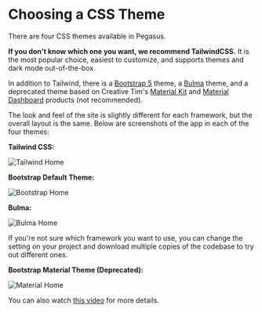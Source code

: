 Choosing a CSS Theme
====================

There are four CSS themes available in Pegasus.

**If you don't know which one you want, we recommend TailwindCSS.**
It is the most popular choice, easiest to customize, and supports themes and dark mode out-of-the-box.

In addition to Tailwind, there is a [Bootstrap 5](https://getbootstrap.com/) theme, a [Bulma](https://bulma.io/) theme, and a
deprecated theme based on Creative Tim's [Material Kit](https://www.creative-tim.com/product/material-kit)
and [Material Dashboard](https://www.creative-tim.com/product/material-dashboard) products (not recommended).

The look and feel of the site is slightly different for each framework, but the overall layout is the same.
Below are screenshots of the app in each of the four themes:

**Tailwind CSS:**

![Tailwind Home](/images/css/tailwind-home.png)

**Bootstrap Default Theme:**

![Bootstrap Home](/images/css/bootstrap-home.png)

**Bulma:**

![Bulma Home](/images/css/bulma-home.png)

If you're not sure which framework you want to use, you can change the setting on your project and download multiple
copies of the codebase to try out different ones.

**Bootstrap Material Theme (Deprecated):**

![Material Home](/images/css/material-home.png)

You can also watch [this video](https://www.youtube.com/watch?v=WwcowKrwCl0) for more details.

